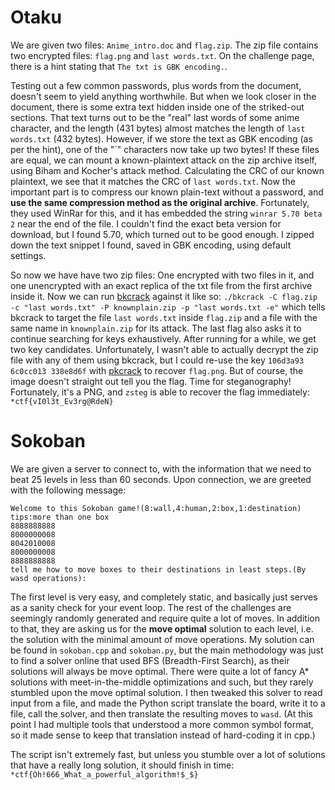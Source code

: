 # <a name="otaku"></a>Otaku

We are given two files: `Anime_intro.doc` and `flag.zip`. The zip file contains two encrypted files: `flag.png` and `last words.txt`. On the challenge page, there is a hint stating that `The txt is GBK encoding.`.

Testing out a few common passwords, plus words from the document, doesn't seem to yield anything worthwhile. But when we look closer in the document, there is some extra text hidden inside one of the striked-out sections. That text turns out to be the "real" last words of some anime character, and the length (431 bytes) almost matches the length of `last words.txt` (432 bytes). However, if we store the text as GBK encoding (as per the hint), one of the "\`" characters now take up two bytes! If these files are equal, we can mount a known-plaintext attack on the zip archive itself, using Biham and Kocher's attack method. Calculating the CRC of our known plaintext, we see that it matches the CRC of `last words.txt`. Now the important part is to compress our known plain-text without a password, and **use the same compression method as the original archive**. Fortunately, they used WinRar for this, and it has embedded the string `winrar 5.70 beta 2` near the end of the file. I couldn't find the exact beta version for download, but I found 5.70, which turned out to be good enough. I zipped down the text snippet I found, saved in GBK encoding, using default settings.

So now we have have two zip files: One encrypted with two files in it, and one unencrypted with an exact replica of the txt file from the first archive inside it. Now we can run [bkcrack](https://github.com/kimci86/bkcrack) against it like so: `./bkcrack -C flag.zip -c "last words.txt" -P knownplain.zip -p "last words.txt -e"` which tells bkcrack to target the file `last words.txt` inside `flag.zip` and a file with the same name in `knownplain.zip` for its attack. The last flag also asks it to continue searching for keys exhaustively. After running for a while, we get two key candidates. Unfortunately, I wasn't able to actually decrypt the zip file with any of them using bkcrack, but I could re-use the key `106d3a93 6c0cc013 338e8d6f` with [pkcrack](https://github.com/keyunluo/pkcrack) to recover `flag.png`. But of course, the image doesn't straight out tell you the flag. Time for steganography! Fortunately, it's a PNG, and `zsteg` is able to recover the flag immediately: `*ctf{vI0l3t_Ev3rg@RdeN}`


# <a name="sokoban"></a>Sokoban

We are given a server to connect to, with the information that we need to beat 25 levels in less than 60 seconds. Upon connection, we are greeted with the following message:
```
Welcome to this Sokoban game!(8:wall,4:human,2:box,1:destination)
tips:more than one box
8888888888
8000000008
8042010008
8000000008
8888888888
tell me how to move boxes to their destinations in least steps.(By wasd operations):
```

The first level is very easy, and completely static, and basically just serves as a sanity check for your event loop. The rest of the challenges are seemingly randomly generated and require quite a lot of moves. In addition to that, they are asking us for the **move optimal** solution to each level, i.e. the solution with the minimal amount of move operations. My solution can be found in `sokoban.cpp` and `sokoban.py`, but the main methodology was just to find a solver online that used BFS (Breadth-First Search), as their solutions will always be move optimal. There were quite a lot of fancy A\* solutions with meet-in-the-middle optimizations and such, but they rarely stumbled upon the move optimal solution. I then tweaked this solver to read input from a file, and made the Python script translate the board, write it to a file, call the solver, and then translate the resulting moves to `wasd`. (At this point I had multiple tools that understood a more common symbol format, so it made sense to keep that translation instead of hard-coding it in cpp.)

The script isn't extremely fast, but unless you stumble over a lot of solutions that have a really long solution, it should finish in time: `*ctf{Oh!666_What_a_powerful_algorithm!$_$}`